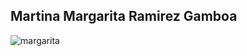 ## Martina Margarita Ramirez Gamboa 
![margarita](https://github.com/MartinaMRG/Martina-MargaritaR.G/assets/92127644/2517ac37-90de-4f54-9056-0320d0694840)
